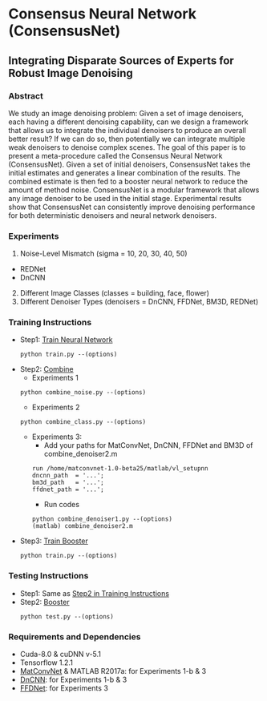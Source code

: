 # Consensus Neural Network (ConsensusNet)

## Integrating Disparate Sources of Experts for Robust Image Denoising

### Abstract

We study an image denoising problem: Given a set of image denoisers, each having a different denoising capability, can we design a framework that allows us to integrate the individual denoisers to produce an overall better result? If we can do so, then potentially we can integrate multiple weak denoisers to denoise complex scenes. The goal of this paper is to present a meta-procedure called the Consensus Neural Network (ConsensusNet). Given a set of initial denoisers, ConsensusNet takes the initial estimates and generates a linear combination of the results. The combined estimate is then fed to a booster neural network to reduce the amount of method noise. ConsensusNet is a modular framework that allows any image denoiser to be used in the initial stage. Experimental results show that ConsensusNet can consistently improve denoising performance for both deterministic denoisers and neural network denoisers.


### Experiments
1. Noise-Level Mismatch (sigma = 10, 20, 30, 40, 50)
- REDNet
- DnCNN
2. Different Image Classes (classes = building, face, flower)
3. Different Denoiser Types (denoisers = DnCNN, FFDNet, BM3D, REDNet)

### Training Instructions
- Step1: [Train Neural Network](./train/single)
  ```
  python train.py --(options)
  ```
- Step2: [Combine](./combine)
  - Experiments 1
  ```
  python combine_noise.py --(options)
  ```
  - Experiments 2
  ```
  python combine_class.py --(options)
  ```
  - Experiments 3: 
    - Add your paths for MatConvNet, DnCNN, FFDNet and BM3D of combine_denoiser2.m
    ```
    run /home/matconvnet-1.0-beta25/matlab/vl_setupnn
    dncnn_path	= '...';
    bm3d_path	= '...';
    ffdnet_path	= '...';
    ```
    - Run codes
    ```
    python combine_denoiser1.py --(options)
    (matlab) combine_denoiser2.m
    ```
- Step3: [Train Booster](./train/booster)
  ```
  python train.py --(options)
  ```

### Testing Instructions
- Step1: Same as [Step2 in Training Instructions](./)
- Step2: [Booster](./test)
  ```
  python test.py --(options)
  ```

### Requirements and Dependencies
- Cuda-8.0 & cuDNN v-5.1
- Tensorflow 1.2.1
- [MatConvNet](http://www.vlfeat.org/matconvnet/) & MATLAB R2017a: for Experiments 1-b & 3
- [DnCNN](https://github.com/cszn/DnCNN): for Experiments 1-b & 3
- [FFDNet](https://github.com/cszn/FFDNet): for Experiments 3
